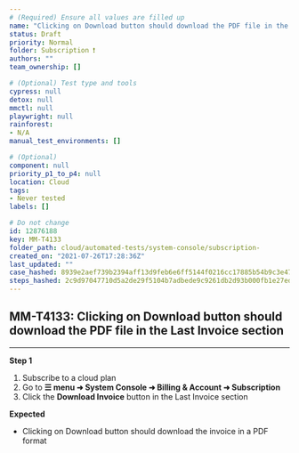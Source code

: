 ```yaml
---
# (Required) Ensure all values are filled up
name: "Clicking on Download button should download the PDF file in the Last Invoice section"
status: Draft
priority: Normal
folder: Subscription ❗
authors: ""
team_ownership: []

# (Optional) Test type and tools
cypress: null
detox: null
mmctl: null
playwright: null
rainforest: 
- N/A
manual_test_environments: []

# (Optional)
component: null
priority_p1_to_p4: null
location: Cloud
tags: 
- Never tested
labels: []

# Do not change
id: 12876188
key: MM-T4133
folder_path: cloud/automated-tests/system-console/subscription-
created_on: "2021-07-26T17:28:36Z"
last_updated: ""
case_hashed: 8939e2aef739b2394aff13d9feb6e6ff5144f0216cc17885b54b9c3e474e0f8dd84d9d13a78a3da7d70f7e8367ba43aa
steps_hashed: 2c9d97047710d5a2de29f5104b7adbede9c9261db2d93b000fb1e27ed2c3dfe587967efd35256dc8ecfe2cd2f0c5b27a
---
```


## MM-T4133: Clicking on Download button should download the PDF file in the Last Invoice section

---

**Step 1**

1. Subscribe to a cloud plan
2. Go to **☰ menu ➜ System Console ➜ Billing & Account ➜ Subscription**
3. Click the **Download Invoice** button in the Last Invoice section

**Expected**

- Clicking on Download button should download the invoice in a PDF format
